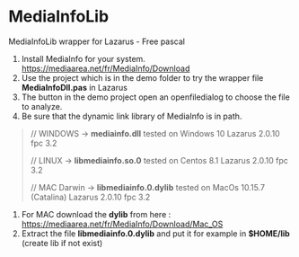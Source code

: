 # MediaInfoLib
MediaInfoLib wrapper for Lazarus - Free pascal

1. Install  MediaInfo for your system.   https://mediaarea.net/fr/MediaInfo/Download
2. Use the project which is in the demo folder to try the wrapper file  **MediaInfoDll.pas** in Lazarus
3. The button in the demo project open an openfiledialog to choose the file to analyze.
4. Be sure that the dynamic link library of MediaInfo is in path. 

> // WINDOWS -> **mediainfo.dll**    tested on Windows 10 Lazarus 2.0.10 fpc 3.2
>
> // LINUX -> **libmediainfo.so.0**  tested on Centos 8.1 Lazarus 2.0.10 fpc 3.2
>
> // MAC Darwin -> **libmediainfo.0.dylib**    tested on MacOs 10.15.7 (Catalina)  Lazarus 2.0.10 fpc 3.2

1. For MAC download the **dylib** from here : https://mediaarea.net/fr/MediaInfo/Download/Mac_OS
2. Extract the file **libmediainfo.0.dylib** and put it for example in **$HOME/lib** (create lib if not exist) 



